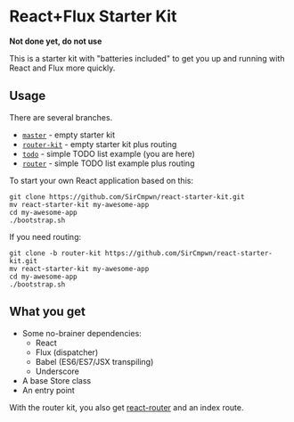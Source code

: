 # React+Flux Starter Kit

**Not done yet, do not use**

This is a starter kit with "batteries included" to get you up and running with
React and Flux more quickly.

## Usage

There are several branches.

* [`master`](https://github.com/SirCmpwn/react-starter-kit/tree/master) - empty starter kit
* [`router-kit`](https://github.com/SirCmpwn/react-starter-kit/tree/router-kit) - empty starter kit plus routing
* [`todo`](https://github.com/SirCmpwn/react-starter-kit/tree/todo) - simple TODO list example (you are here)
* [`router`](https://github.com/SirCmpwn/react-starter-kit/tree/router) - simple TODO list example plus routing

To start your own React application based on this:

    git clone https://github.com/SirCmpwn/react-starter-kit.git
    mv react-starter-kit my-awesome-app
    cd my-awesome-app
    ./bootstrap.sh

If you need routing:

    git clone -b router-kit https://github.com/SirCmpwn/react-starter-kit.git
    mv react-starter-kit my-awesome-app
    cd my-awesome-app
    ./bootstrap.sh

## What you get

* Some no-brainer dependencies:
    * React
    * Flux (dispatcher)
    * Babel (ES6/ES7/JSX transpiling)
    * Underscore
* A base Store class
* An entry point

With the router kit, you also get
[react-router](https://github.com/rackt/react-router) and an index route.
